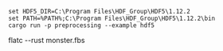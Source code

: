 ```
set HDF5_DIR=C:\Program Files\HDF_Group\HDF5\1.12.2
set PATH=%PATH%;C:\Program Files\HDF_Group\HDF5\1.12.2\bin
cargo run -p preprocessing --example hdf5
```

flatc --rust monster.fbs
